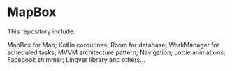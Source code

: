 # MapBox

This repository include:

MapBox for Map;
Kotlin coroutines;
Room for database;
WorkManager for scheduled tasks;
MVVM architecture pattern;
Navigation;
Lottie animations;
Facebook shimmer;
Lingver library and others...
